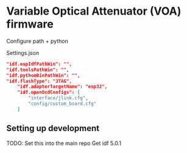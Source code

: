 # Variable Optical Attenuator (VOA) firmware

Configure path + python

Settings.json
```json
"idf.espIdfPathWin": "",
"idf.toolsPathWin": "",
"idf.pythonBinPathWin": "",
"idf.flashType": "JTAG",
    "idf.adapterTargetName": "esp32",
    "idf.openOcdConfigs": [
        "interface/jlink.cfg",
        "config/custom_board.cfg"
    ]
```

## Setting up development

TODO: Set this into the main repo
Get idf 5.0.1